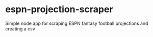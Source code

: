 # espn-projection-scraper
Simple node app for scraping ESPN fantasy football projections and creating a csv
